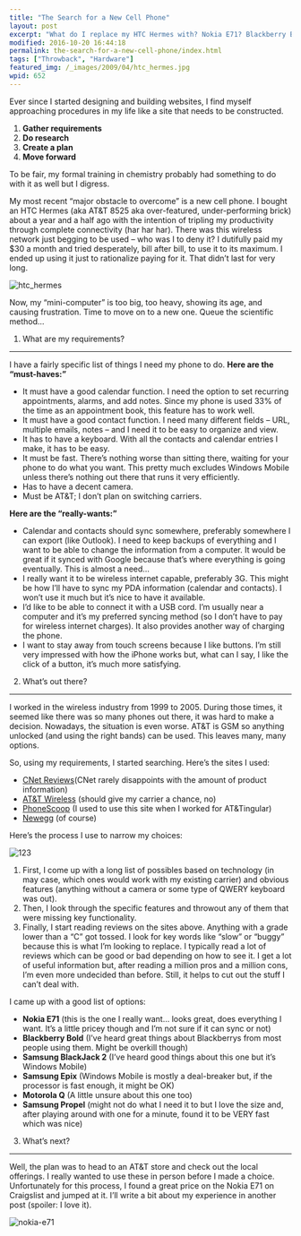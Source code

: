 ```yaml
---
title: "The Search for a New Cell Phone"
layout: post
excerpt: "What do I replace my HTC Hermes with? Nokia E71? Blackberry Bold? Samsung BlackJack 2? Samsung Epix? Motorola Q? Samsung Propel?"
modified: 2016-10-20 16:44:18
permalink: the-search-for-a-new-cell-phone/index.html
tags: ["Throwback", "Hardware"]
featured_img: /_images/2009/04/htc_hermes.jpg
wpid: 652
---
```



Ever since I started designing and building websites, I find myself approaching procedures in my life like a site that needs to be constructed.

1. **Gather requirements**
2. **Do research**
3. **Create a plan**
4. **Move forward**

To be fair, my formal training in chemistry probably had something to do with it as well but I digress.

My most recent “major obstacle to overcome” is a new cell phone. I bought an HTC Hermes (aka AT&amp;T 8525 aka over-featured, under-performing brick) about a year and a half ago with the intention of tripling my productivity through complete connectivity (har har har). There was this wireless network just begging to be used – who was I to deny it? I dutifully paid my $30 a month and tried desperately, bill after bill, to use it to its maximum. I ended up using it just to rationalize paying for it. That didn’t last for very long.

![htc_hermes](/_images/2009/04/htc_hermes.jpg "htc_hermes")  

Now, my “mini-computer” is too big, too heavy, showing its age, and causing frustration. Time to move on to a new one. Queue the scientific method…

1) What are my requirements?
----------------------------

I have a fairly specific list of things I need my phone to do. **Here are the “must-haves:”**

- It must have a good calendar function. I need the option to set recurring appointments, alarms, and add notes. Since my phone is used 33% of the time as an appointment book, this feature has to work well.
- It must have a good contact function. I need many different fields – URL, multiple emails, notes – and I need it to be easy to organize and view.
- It has to have a keyboard. With all the contacts and calendar entries I make, it has to be easy.
- It must be fast. There’s nothing worse than sitting there, waiting for your phone to do what you want. This pretty much excludes Windows Mobile unless there’s nothing out there that runs it very efficiently.
- Has to have a decent camera.
- Must be AT&amp;T; I don’t plan on switching carriers.

**Here are the “really-wants:”**

- Calendar and contacts should sync somewhere, preferably somewhere I can export (like Outlook). I need to keep backups of everything and I want to be able to change the information from a computer. It would be great if it synced with Google because that’s where everything is going eventually. This is almost a need…
- I really want it to be wireless internet capable, preferably 3G. This might be how I’ll have to sync my PDA information (calendar and contacts). I won’t use it much but it’s nice to have it available.
- I’d like to be able to connect it with a USB cord. I’m usually near a computer and it’s my preferred syncing method (so I don’t have to pay for wireless internet charges). It also provides another way of charging the phone.
- I want to stay away from touch screens because I like buttons. I’m still very impressed with how the iPhone works but, what can I say, I like the click of a button, it’s much more satisfying.

2) What’s out there?
--------------------

I worked in the wireless industry from 1999 to 2005. During those times, it seemed like there was so many phones out there, it was hard to make a decision. Nowadays, the situation is even worse. AT&amp;T is GSM so anything unlocked (and using the right bands) can be used. This leaves many, many options.

So, using my requirements, I started searching. Here’s the sites I used:

- [CNet Reviews](http://reviews.cnet.com/cell-phones/)(CNet rarely disappoints with the amount of product information)
- [AT&amp;T Wireless](http://www.wireless.att.com/cell-phone-service/cell-phones/) (should give my carrier a chance, no)
- [PhoneScoop](http://www.phonescoop.com/) (I used to use this site when I worked for AT&amp;Tingular)
- [Newegg](http://www.newegg.com) (of course)

Here’s the process I use to narrow my choices:

![123](/_images/2009/04/123.png "123")

1. First, I come up with a long list of possibles based on technology (in may case, which ones would work with my existing carrier) and obvious features (anything without a camera or some type of QWERY keyboard was out).
2. Then, I look through the specific features and throwout any of them that were missing key functionality.
3. Finally, I start reading reviews on the sites above. Anything with a grade lower than a “C” got tossed. I look for key words like “slow” or “buggy” because this is what I’m looking to replace. I typically read a lot of reviews which can be good or bad depending on how to see it. I get a lot of useful information but, after reading a million pros and a million cons, I’m even more undecided than before. Still, it helps to cut out the stuff I can’t deal with.

I came up with a good list of options:

- **Nokia E71** (this is the one I really want… looks great, does everything I want. It’s a little pricey though and I’m not sure if it can sync or not)
- **Blackberry Bold** (I’ve heard great things about Blackberrys from most people using them. Might be overkill though)
- **Samsung BlackJack 2** (I’ve heard good things about this one but it’s Windows Mobile)
- **Samsung Epix** (Windows Mobile is mostly a deal-breaker but, if the processor is fast enough, it might be OK)
- **Motorola Q** (A little unsure about this one too)
- **Samsung Propel** (might not do what I need it to but I love the size and, after playing around with one for a minute, found it to be VERY fast which was nice)

3) What’s next?
---------------

Well, the plan was to head to an AT&amp;T store and check out the local offerings. I really wanted to use these in person before I made a choice. Unfortunately for this process, I found a great price on the Nokia E71 on Craigslist and jumped at it. I’ll write a bit about my experience in another post (spoiler: I love it).

![nokia-e71](/_images/2009/04/nokia-e71.jpg "nokia-e71")
